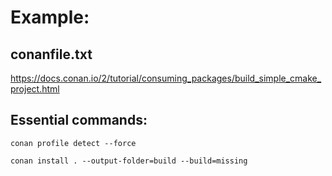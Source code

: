 # Example:
## conanfile.txt
https://docs.conan.io/2/tutorial/consuming_packages/build_simple_cmake_project.html

## Essential commands:
```
conan profile detect --force

conan install . --output-folder=build --build=missing
```
